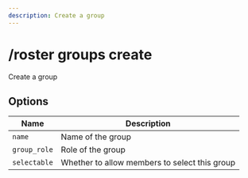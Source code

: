 ```yaml
---
description: Create a group
---
```


# /roster groups create

Create a group

## Options

| Name | Description |
|------|-------------|
| `name` | Name of the group |
| `group_role` | Role of the group |
| `selectable` | Whether to allow members to select this group |

